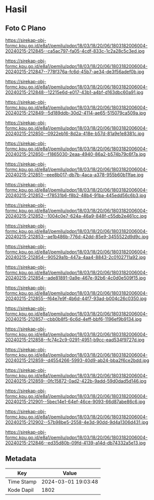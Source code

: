 # Hasil

## Foto C Plano

https://sirekap-obj-formc.kpu.go.id/e8a1/pemilu/pdpr/18/03/18/20/06/1803182006004-20240215-212845--ca5ac797-fa05-4cdf-833c-1c2a28c5c3ed.jpg

https://sirekap-obj-formc.kpu.go.id/e8a1/pemilu/pdpr/18/03/18/20/06/1803182006004-20240215-212847--778f376a-fc6d-45b7-ae34-de3f56adef0b.jpg

https://sirekap-obj-formc.kpu.go.id/e8a1/pemilu/pdpr/18/03/18/20/06/1803182006004-20240215-212848--12215e6d-e017-43b1-a4bf-d163dbc60a91.jpg

https://sirekap-obj-formc.kpu.go.id/e8a1/pemilu/pdpr/18/03/18/20/06/1803182006004-20240215-212849--5d189ddb-30d2-4114-ae65-515079ca509a.jpg

https://sirekap-obj-formc.kpu.go.id/e8a1/pemilu/pdpr/18/03/18/20/06/1803182006004-20240215-212850--0922eb16-8d2a-418e-b57d-81a9e1e8381c.jpg

https://sirekap-obj-formc.kpu.go.id/e8a1/pemilu/pdpr/18/03/18/20/06/1803182006004-20240215-212850--f1865030-2eaa-4940-86a2-b574b79c6f7a.jpg

https://sirekap-obj-formc.kpu.go.id/e8a1/pemilu/pdpr/18/03/18/20/06/1803182006004-20240215-212851--eee8b017-db7b-4aca-a378-955b60b11fae.jpg

https://sirekap-obj-formc.kpu.go.id/e8a1/pemilu/pdpr/18/03/18/20/06/1803182006004-20240215-212852--f78531b6-f8b2-48b4-91ba-445edd56c6b3.jpg

https://sirekap-obj-formc.kpu.go.id/e8a1/pemilu/pdpr/18/03/18/20/06/1803182006004-20240215-212852--1004c0e7-624a-46a9-848f-c55db2e461cc.jpg

https://sirekap-obj-formc.kpu.go.id/e8a1/pemilu/pdpr/18/03/18/20/06/1803182006004-20240215-212853--ae1b486b-776d-42dd-85e9-3455522d9d9c.jpg

https://sirekap-obj-formc.kpu.go.id/e8a1/pemilu/pdpr/18/03/18/20/06/1803182006004-20240215-212854--90529a1b-447a-4aa4-8843-2c0102711a92.jpg

https://sirekap-obj-formc.kpu.go.id/e8a1/pemilu/pdpr/18/03/18/20/06/1803182006004-20240215-212854--ade81891-0a9e-467e-92b6-4c0d0e509f15.jpg

https://sirekap-obj-formc.kpu.go.id/e8a1/pemilu/pdpr/18/03/18/20/06/1803182006004-20240215-212855--f64e7e9f-4b6d-44f7-93ad-b004c26c0350.jpg

https://sirekap-obj-formc.kpu.go.id/e8a1/pemilu/pdpr/18/03/18/20/06/1803182006004-20240215-212857--cbb0b8f5-6c6d-4eff-bbf6-1196ef9b9134.jpg

https://sirekap-obj-formc.kpu.go.id/e8a1/pemilu/pdpr/18/03/18/20/06/1803182006004-20240215-212858--fc74c2c9-0291-4951-b9cc-ead534f9727d.jpg

https://sirekap-obj-formc.kpu.go.id/e8a1/pemilu/pdpr/18/03/18/20/06/1803182006004-20240215-212859--d4554266-5993-40d9-ab24-bba2f6ce2bdd.jpg

https://sirekap-obj-formc.kpu.go.id/e8a1/pemilu/pdpr/18/03/18/20/06/1803182006004-20240215-212859--0fc15872-0ad2-422b-9add-59d0dad5d146.jpg

https://sirekap-obj-formc.kpu.go.id/e8a1/pemilu/pdpr/18/03/18/20/06/1803182006004-20240215-212901--5bec14e1-64ef-46ce-9093-66d87abe86c6.jpg

https://sirekap-obj-formc.kpu.go.id/e8a1/pemilu/pdpr/18/03/18/20/06/1803182006004-20240215-212902--57b98be5-2558-4e3d-90dd-9d4a1306d431.jpg

https://sirekap-obj-formc.kpu.go.id/e8a1/pemilu/pdpr/18/03/18/20/06/1803182006004-20240215-212846--ed35d80b-09fd-4139-a14d-db74332a5e13.jpg


## Metadata

| Key        | Value               |
| ---------- | ------------------- |
| Time Stamp | 2024-03-01 19:03:48 |
| Kode Dapil | 1802                |



